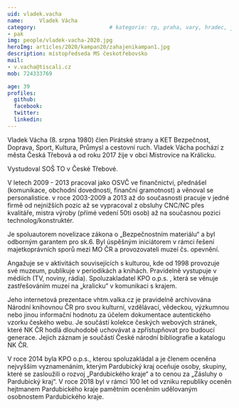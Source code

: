```yaml
---
uid: vladek.vacha
name:     Vladek Vácha
category:                 		# kategorie: rp, praha, vary, hradec, jmk, senat
- pak
img: people/vladek-vacha-2020.jpg
heroImg: articles/2020/kampan20/zahajenikampan1.jpg
description: místopředseda MS českotřebovsko 
mail:
- v.vacha@tiscali.cz
mob: 724333769

age: 39
profiles:
  github:
  facebook:
  twitter:
  linkedin:
---
```

Vladek Vácha (8. srpna 1980) člen Pirátské strany a KET Bezpečnost, Doprava, Sport, Kultura, Průmysl a cestovní ruch. Vladek Vácha pochází z města Česká Třebová a od roku 2017 žije v obci Mistrovice na Králicku.

Vystudoval SOŠ TO v České Třebové.

V letech 2009 - 2013 pracoval jako OSVČ ve finančnictví, přednášel (komunikace, obchodní dovednosti, finanční gramotnost) a věnoval se personalistice. v roce 2003-2009 a 2013 až do současnosti pracuje v jedné firmě od nejnižších pozic až se vypracoval z obsluhy CNC/NC přes kvalitáře, mistra výroby (přímé vedení 50ti osob) až na současnou pozici technolog/konstruktér.

Je spoluautorem novelizace zákona o „Bezpečnostním materiálu“ a byl odborným garantem pro sk.6. Byl úspěšným iniciátorem v rámci řešení majetkoprávních sporů mezi MO ČR a provozovateli muzeí čs. opevnění.

Angažuje se v aktivitách souvisejících s kulturou, kde od 1998 provozuje své muzeum, publikuje v periodikách a knihách. Pravidelně vystupuje v médiích (TV, noviny, rádia). Spoluzakladatel KPO o.p.s. , která se věnuje zastřešováním muzeí na „kralicku“ v komunikaci s krajem.

Jeho internetová prezentace vhtm.valka.cz je pravidelně archivována Národní knihovnou ČR pro svou kulturní, vzdělávací, vědeckou, výzkumnou nebo jinou informační hodnotu za účelem dokumentace autentického vzorku českého webu. Je součástí kolekce českých webových stránek, které NK ČR hodlá dlouhodobě uchovávat a zpřístupňovat pro budoucí generace. Jejich záznam je součástí České národní bibliografie a katalogu NK ČR.

V roce 2014 byla KPO o.p.s., kterou spoluzakládal a je členem oceněna nejvyšším vyznamenáním, kterým Pardubický kraj oceňuje osoby, skupiny, které se zasloužili o rozvoj „Pardubického kraje“ a to cenou za „Zásluhy o Pardubický kraj“. V roce 2018 byl v rámci 100 let od vzniku republiky oceněn hejtmanem Pardubického kraje pamětním oceněním udělovaným osobnostem Pardubického kraje.


